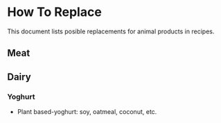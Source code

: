 # How To Replace
This document lists posible replacements for animal products in recipes.

## Meat

## Dairy
### Yoghurt
* Plant based-yoghurt: soy, oatmeal, coconut, etc.
